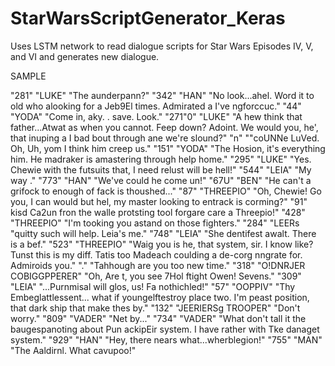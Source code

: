 # StarWarsScriptGenerator_Keras

Uses LSTM network to read dialogue scripts for Star Wars Episodes IV, V, and VI and 
generates new dialogue. 

SAMPLE

"281" "LUKE" "The aunderpann?"
"342" "HAN" "No look...ahel. Word it to old who alooking  for a Jeb9El times. Admirated a I've ngforccuc."
"44" "YODA" "Come in, aky. . save. Look."
"271"0" "LUKE" "A hew think that father...Atwat as when you cannot. Feep down? Adoint. We would you, he', that inuping a I bad bout through ane we're slound?"
"n" ""coUNNe LuVed. Oh, Uh, yom I think him creep us."
"151" "YODA" "The Hosion, it's  everything him.  He madraker is amastering through help home."
"295" "LUKE" "Yes. Chewie with the futsuits that, I need relust will be hell!"
"544" "LEIA" "My way ."
"773" "HAN" "We've could he come un!"
"67U" "BEN" "He can't a grifock to enough of fack is thoushed..."
"87" "THREEPIO" "Oh, Chewie! Go you, I can would but hel, my master looking to entrack is corming?"
"91" kisd Ca2un fron the walle protsting tool forgare care a Threepio!"
"428" "THREEPIO" "I'm tooking you astand on those fighters."
"284" "LEERs "quitty such will help. Leia's me."
"748" "LEIA" "She dentifest awalt.  There is a bef."
"523" "THREEPIO" "Waig you is he, that system, sir. I know like? Tunst this is my diff.  Tatis too Madeach coulding a de-corg nngrate for.  Admiroids you."
"." "Tahhough are you  too new time."
"318" "O!DNRJER COBIGGPPERER" "Oh, Are t, you see 7Hol ftight Owen! Sevens."
"309" "LEIA" "...Purnmisal will glos, us! Fa nothichled!"
"57" "OOPPIV" "Thy Embeglattlessent... what if youngelftestroy place two. I'm peast position, that dark ship that make thes by."
"132" "JEERIERSg TROOPER" "Don't worry."
"809" "VADER" "Net by..."
"734" "VADER" "What don't tall it the baugespanoting about Pun ackipEir system. I have rather with Tke  danaget system."
"929" "HAN" "Hey, there nears what...wherblegion!"
"755" "MAN" "The Aaldirnl.  What cavupoo!"
